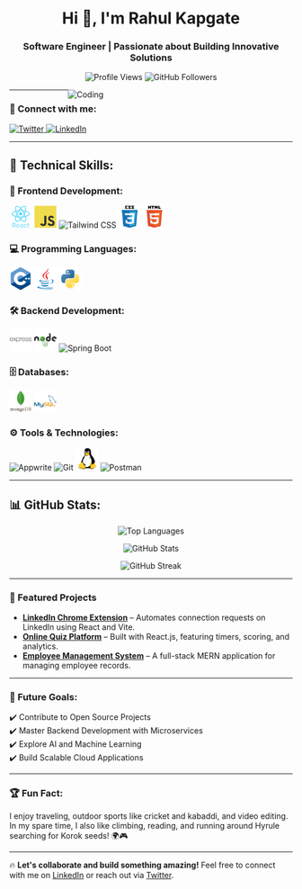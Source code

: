 <h1 align="center">Hi 👋, I'm Rahul Kapgate</h1>
<h3 align="center">Software Engineer | Passionate about Building Innovative Solutions</h3>

<p align="center">
  <img src="https://komarev.com/ghpvc/?username=rahul-kapgate&label=Profile%20views&color=0e75b6&style=flat" alt="Profile Views" />
  <img src="https://img.shields.io/github/followers/rahul-kapgate?label=Followers&style=social" alt="GitHub Followers" />
</p>

<img align="right" alt="Coding" width="400" src="https://camo.githubusercontent.com/88adc7c88c9d3dba7479020846ed35d13410e3707c7f149e1c6140cc6beaef9a/68747470733a2f2f70687973696373677572756b756c2e66696c65732e776f726470726573732e636f6d2f323031392f30322f6368617261637465722d312e676966" />

---

### 🔗 Connect with me:
<p align="left">
  <a href="https://x.com/Rahul__Kapgate" target="_main">
    <img src="https://raw.githubusercontent.com/rahuldkjain/github-profile-readme-generator/master/src/images/icons/Social/twitter.svg" alt="Twitter" height="30" width="40" />
  </a>
  <a href="https://linkedin.com/in/rahul-kapgate" target="blank">
    <img src="https://raw.githubusercontent.com/rahuldkjain/github-profile-readme-generator/master/src/images/icons/Social/linked-in-alt.svg" alt="LinkedIn" height="30" width="40" />
  </a>
</p>

---

## 🚀 Technical Skills:

### 🎨 Frontend Development:
<p align="left">
  <img src="https://raw.githubusercontent.com/devicons/devicon/master/icons/react/react-original-wordmark.svg" alt="React" width="40" height="40" />
  <img src="https://raw.githubusercontent.com/devicons/devicon/master/icons/javascript/javascript-original.svg" alt="JavaScript" width="40" height="40" />
  <img src="https://www.vectorlogo.zone/logos/tailwindcss/tailwindcss-icon.svg" alt="Tailwind CSS" width="40" height="40" />
  <img src="https://raw.githubusercontent.com/devicons/devicon/master/icons/css3/css3-original-wordmark.svg" alt="CSS3" width="40" height="40" />
  <img src="https://raw.githubusercontent.com/devicons/devicon/master/icons/html5/html5-original-wordmark.svg" alt="HTML5" width="40" height="40" />
</p>

### 💻 Programming Languages:
<p align="left">
  <img src="https://raw.githubusercontent.com/devicons/devicon/master/icons/cplusplus/cplusplus-original.svg" alt="C++" width="40" height="40" />
  <img src="https://raw.githubusercontent.com/devicons/devicon/master/icons/java/java-original.svg" alt="Java" width="40" height="40" />
  <img src="https://raw.githubusercontent.com/devicons/devicon/master/icons/python/python-original.svg" alt="Python" width="40" height="40" />
</p>

### 🛠️ Backend Development:
<p align="left">
  <img src="https://raw.githubusercontent.com/devicons/devicon/master/icons/express/express-original-wordmark.svg" alt="Express.js" width="40" height="40" />
  <img src="https://raw.githubusercontent.com/devicons/devicon/master/icons/nodejs/nodejs-original-wordmark.svg" alt="Node.js" width="40" height="40" />
  <img src="https://www.vectorlogo.zone/logos/springio/springio-icon.svg" alt="Spring Boot" width="40" height="40" />
</p>

### 🗄️ Databases:
<p align="left">
  <img src="https://raw.githubusercontent.com/devicons/devicon/master/icons/mongodb/mongodb-original-wordmark.svg" alt="MongoDB" width="40" height="40" />
  <img src="https://raw.githubusercontent.com/devicons/devicon/master/icons/mysql/mysql-original-wordmark.svg" alt="MySQL" width="40" height="40" />
</p>

### ⚙️ Tools & Technologies:
<p align="left">
  <img src="https://www.vectorlogo.zone/logos/appwriteio/appwriteio-icon.svg" alt="Appwrite" width="40" height="40" />
  <img src="https://www.vectorlogo.zone/logos/git-scm/git-scm-icon.svg" alt="Git" width="40" height="40" />
  <img src="https://raw.githubusercontent.com/devicons/devicon/master/icons/linux/linux-original.svg" alt="Linux" width="40" height="40" />
  <img src="https://www.vectorlogo.zone/logos/getpostman/getpostman-icon.svg" alt="Postman" width="40" height="40" />
</p>

---

## 📊 GitHub Stats:
<p align="center">
  <img src="https://github-readme-stats.vercel.app/api/top-langs?username=rahul-kapgate&show_icons=true&locale=en&layout=compact" alt="Top Languages" />
</p>
<p align="center">
  <img src="https://github-readme-stats.vercel.app/api?username=rahul-kapgate&show_icons=true&theme=radical" alt="GitHub Stats" />
</p>
<p align="center">
  <img src="https://github-readme-streak-stats.herokuapp.com/?user=rahul-kapgate&theme=dark" alt="GitHub Streak" />
</p>

---

### 🚀 Featured Projects
- **[LinkedIn Chrome Extension](https://github.com/rahul-kapgate/linkedin-extension)** – Automates connection requests on LinkedIn using React and Vite.
- **[Online Quiz Platform](https://github.com/rahul-kapgate/quiz-platform)** – Built with React.js, featuring timers, scoring, and analytics.
- **[Employee Management System](https://github.com/rahul-kapgate/employee-management)** – A full-stack MERN application for managing employee records.

---

### 🎯 Future Goals:
✔️ Contribute to Open Source Projects  
✔️ Master Backend Development with Microservices  
✔️ Explore AI and Machine Learning  
✔️ Build Scalable Cloud Applications  

---

### 🏆 Fun Fact:
I enjoy traveling, outdoor sports like cricket and kabaddi, and video editing. In my spare time, I also like climbing, reading, and running around Hyrule searching for Korok seeds! 🌍🎮

---

🔥 **Let's collaborate and build something amazing!** Feel free to connect with me on [LinkedIn](https://linkedin.com/in/rahul-kapgate) or reach out via [Twitter](https://twitter.com/rahul_kapgate_1).  
